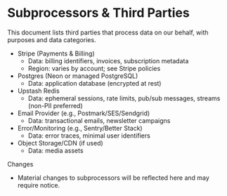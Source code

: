 # Subprocessors & Third Parties

This document lists third parties that process data on our behalf, with purposes and data categories.

- Stripe (Payments & Billing)
  - Data: billing identifiers, invoices, subscription metadata
  - Region: varies by account; see Stripe policies
- Postgres (Neon or managed PostgreSQL)
  - Data: application database (encrypted at rest)
- Upstash Redis
  - Data: ephemeral sessions, rate limits, pub/sub messages, streams (non-PII preferred)
- Email Provider (e.g., Postmark/SES/Sendgrid)
  - Data: transactional emails, newsletter campaigns
- Error/Monitoring (e.g., Sentry/Better Stack)
  - Data: error traces, minimal user identifiers
- Object Storage/CDN (if used)
  - Data: media assets

Changes
- Material changes to subprocessors will be reflected here and may require notice.
